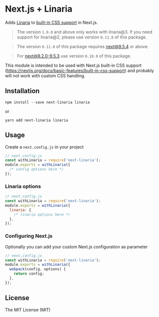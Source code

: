 # Next.js + Linaria

Adds [Linaria](https://github.com/callstack/linaria) to [built-in CSS support](https://nextjs.org/docs/basic-features/built-in-css-support) in Next.js.

> The version `1.0.0` and above only works with linaria@3. If you need support for linaria@2, please use version `0.11.0` of this package.

> The version `0.11.0` of this package requires next@9.5.4 or above.

> For next@9.2.0-9.5.3 use version `0.10.0` of this package.

This module is intended to be used with Next.js built-in CSS support (https://nextjs.org/docs/basic-features/built-in-css-support) and probably will not work with custom CSS handling.

## Installation

```
npm install --save next-linaria linaria
```

or

```
yarn add next-linaria linaria
```

## Usage

Create a `next.config.js` in your project

```js
// next.config.js
const withLinaria = require('next-linaria');
module.exports = withLinaria({
  /* config options here */
});
```

### Linaria options

```js
// next.config.js
const withLinaria = require('next-linaria');
module.exports = withLinaria({
  linaria: {
    /* linaria options here */
  },
});
```

### Configuring Next.js

Optionally you can add your custom Next.js configuration as parameter

```js
// next.config.js
const withLinaria = require('next-linaria');
module.exports = withLinaria({
  webpack(config, options) {
    return config;
  },
});
```

## License

The MIT License (MIT)
